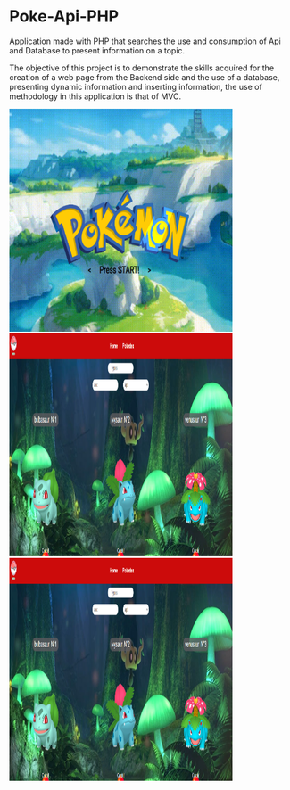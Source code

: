 # Poke-Api-PHP
 Application made with PHP that searches the use and consumption of Api and Database to present information on a topic.
 
 The objective of this project is to demonstrate the skills acquired for the creation of a web page from the Backend side and the use of a database, presenting dynamic information and inserting information, the use of methodology in this application is that of MVC.

<img width="400" height="400" display="inline" src="./public/img/presentation-img-1.png" alt="Presentation-1"/>

<img width="400" height="400" display="inline" src="./public/img/presentation-img-2.png" alt="Presentation-2"/>

<img width="400" height="400" src="./public/img/presentation-img-2.png" alt="Presentation-3"/>
